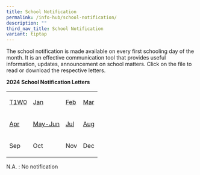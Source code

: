 ```yaml
---
title: School Notification
permalink: /info-hub/school-notification/
description: ""
third_nav_title: School Notification
variant: tiptap
---
```

<p>The school notification is made available on every first schooling day
of the month. It is an effective communication tool that provides useful
information, updates, announcement on school matters. Click on the file
to read or download the respective letters.</p>
<p><strong>2024 School Notification Letters</strong>
</p>
<table style="minWidth: 100px">
<colgroup>
<col>
<col>
<col>
<col>
</colgroup>
<tbody>
<tr>
<td rowspan="1" colspan="1">
<p><a href="https://drive.google.com/file/d/1R82xX_kbxfIn2hELIjhrz4_kV-xvUThb/view?usp=sharing" rel="noopener" target="_blank">T1W0</a>
</p>
</td>
<td rowspan="1" colspan="1">
<p><a href="https://drive.google.com/file/d/1-QPETVeCFN5x21stpk51N6lSNWgmMoSJ/view?usp=sharing" rel="noopener" target="_blank">Jan</a>
</p>
</td>
<td rowspan="1" colspan="1">
<p><a href="https://drive.google.com/file/d/1ZaE0G7VfV28LVrxoygTSodd_5jpCwj3V/view?usp=sharing" rel="noopener" target="_blank">Feb</a>
</p>
</td>
<td rowspan="1" colspan="1">
<p><a href="https://drive.google.com/file/d/1cUOTAlkbKZ_KqkAg0tTnOO98FXRDqAZm/view?usp=sharing" rel="noopener" target="_blank">Mar</a>
</p>
</td>
</tr>
<tr>
<td rowspan="1" colspan="1">
<p><a href="https://drive.google.com/file/d/1yUKhbbPPCCEb1DsyfRRZslGJi2Y5UiP3/view" rel="noopener noreferrer nofollow" target="_blank">Apr</a>
</p>
</td>
<td rowspan="1" colspan="1">
<p><a href="https://drive.google.com/file/d/1VIk-fp5Dqfhd21zzAGwzpbH8shn5Ub33/view" rel="noopener noreferrer nofollow" target="_blank">May-Jun</a>
</p>
</td>
<td rowspan="1" colspan="1">
<p><a href="https://drive.google.com/file/d/1Tf90NCGEM98wA4zJIX_rB1MLo52VfJBA/view?usp=sharing" rel="noopener noreferrer nofollow" target="_blank">Jul</a>
</p>
</td>
<td rowspan="1" colspan="1">
<p><a href="https://drive.google.com/file/d/1Jywj9wWvP1y8J9bkdbUOKw9piwplGrxI/view?usp=sharing" rel="noopener noreferrer nofollow" target="_blank">Aug</a>
</p>
</td>
</tr>
<tr>
<td rowspan="1" colspan="1">
<p>Sep</p>
</td>
<td rowspan="1" colspan="1">
<p>Oct</p>
</td>
<td rowspan="1" colspan="1">
<p>Nov</p>
</td>
<td rowspan="1" colspan="1">
<p>Dec</p>
</td>
</tr>
</tbody>
</table>
<p>N.A. : No notification</p>